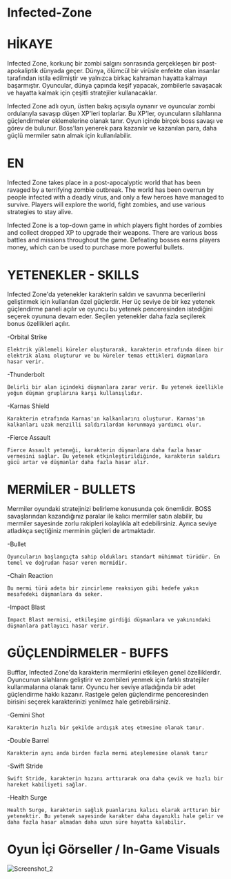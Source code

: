 # Infected-Zone

# HİKAYE

Infected Zone, korkunç bir zombi salgını sonrasında gerçekleşen bir post-apokaliptik dünyada geçer. Dünya, ölümcül bir virüsle enfekte olan insanlar tarafından istila edilmiştir ve yalnızca birkaç kahraman hayatta kalmayı başarmıştır. Oyuncular, dünya çapında keşif yapacak, zombilerle savaşacak ve hayatta kalmak için çeşitli stratejiler kullanacaklar.

Infected Zone adlı oyun, üstten bakış açısıyla oynanır ve oyuncular zombi ordularıyla savaşıp düşen XP'leri toplarlar. Bu XP'ler, oyuncuların silahlarına güçlendirmeler eklemelerine olanak tanır. Oyun içinde birçok boss savaşı ve görev de bulunur. Boss'ları yenerek para kazanılır ve kazanılan para, daha güçlü mermiler satın almak için kullanılabilir.

# EN

Infected Zone takes place in a post-apocalyptic world that has been ravaged by a terrifying zombie outbreak. The world has been overrun by people infected with a deadly virus, and only a few heroes have managed to survive. Players will explore the world, fight zombies, and use various strategies to stay alive.

Infected Zone is a top-down game in which players fight hordes of zombies and collect dropped XP to upgrade their weapons. There are various boss battles and missions throughout the game. Defeating bosses earns players money, which can be used to purchase more powerful bullets.


# YETENEKLER - SKILLS
Infected Zone'da yetenekler karakterin saldırı ve savunma becerilerini geliştirmek için kullanılan özel güçlerdir. Her üç seviye de bir kez yetenek güçlendirme paneli açılır ve oyuncu bu yetenek penceresinden istediğini seçerek oyununa devam eder. Seçilen yetenekler daha fazla seçilerek bonus özellikleri açılır.

-Orbital Strike

    Elektrik yüklemeli küreler oluşturarak, karakterin etrafında dönen bir elektrik alanı oluşturur ve bu küreler temas ettikleri düşmanlara hasar verir.
    
-Thunderbolt

    Belirli bir alan içindeki düşmanlara zarar verir. Bu yetenek özellikle yoğun düşman gruplarına karşı kullanışlıdır.
    
-Karnas Shield

    Karakterin etrafında Karnas'ın kalkanlarını oluşturur. Karnas'ın kalkanları uzak menzilli saldırılardan korunmaya yardımcı olur.

-Fierce Assault 

    Fierce Assault yeteneği, karakterin düşmanlara daha fazla hasar vermesini sağlar. Bu yetenek etkinleştirildiğinde, karakterin saldırı gücü artar ve düşmanlar daha fazla hasar alır.
    

# MERMİLER - BULLETS
Mermiler oyundaki stratejinizi belirleme konusunda çok önemlidir. BOSS savaşlarından kazandığınız paralar ile kalıcı mermiler satın alabilir, bu mermiler sayesinde zorlu rakipleri kolaylıkla alt edebilirsiniz. Ayrıca seviye atladıkça seçtiğiniz merminin güçleri de artmaktadır.

-Bullet

    Oyuncuların başlangıçta sahip oldukları standart mühimmat türüdür. En temel ve doğrudan hasar veren mermidir.
    
-Chain Reaction

    Bu mermi türü adeta bir zincirleme reaksiyon gibi hedefe yakın mesafedeki düşmanlara da seker.
   
-Impact Blast   

    Impact Blast mermisi, etkileşime girdiği düşmanlara ve yakınındaki düşmanlara patlayıcı hasar verir.


# GÜÇLENDİRMELER - BUFFS
Bufflar, Infected Zone'da karakterin mermilerini etkileyen genel özelliklerdir. Oyuncunun silahlarını geliştirir ve zombileri yenmek için farklı stratejiler kullanmalarına olanak tanır. Oyuncu her seviye atladığında bir adet güçlendirme hakkı kazanır. Rastgele gelen güçlendirme penceresinden birisini seçerek karakterinizi yenilmez hale getirebilirsiniz.

-Gemini Shot

    Karakterin hızlı bir şekilde ardışık ateş etmesine olanak tanır.
  
-Double Barrel  

    Karakterin aynı anda birden fazla mermi ateşlemesine olanak tanır
    
-Swift Stride

    Swift Stride, karakterin hızını arttırarak ona daha çevik ve hızlı bir hareket kabiliyeti sağlar.
    
-Health Surge

    Health Surge, karakterin sağlık puanlarını kalıcı olarak arttıran bir yetenektir. Bu yetenek sayesinde karakter daha dayanıklı hale gelir ve daha fazla hasar almadan daha uzun süre hayatta kalabilir.


# Oyun İçi Görseller / In-Game Visuals

![Screenshot_2](https://user-images.githubusercontent.com/101833015/235348556-fc5a6407-5cc6-4082-9adb-6679b0428305.png)
